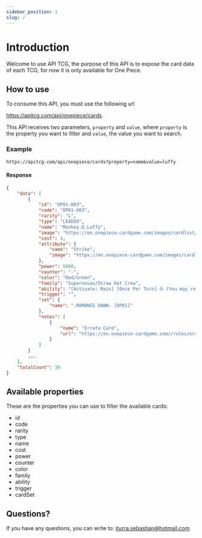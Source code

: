 ```yaml
---
sidebar_position: 1
slug: /
---
```


# Introduction

Welcome to use API TCG, the purpose of this API is to expose the card data of each TCG, for now it is only available for One Piece.

## How to use

To consume this API, you must use the following url

https://apitcg.com/api/onepiece/cards

This API receives two parameters, `property` and `value`, where `property` is the property you want to filter and `value`, the value you want to search.

### Example

```cli
https://apitcg.com/api/onepiece/cards?property=name&value=luffy
```

#### Response

```json
{
    "data": [
        {
            "id": "OP01-003",
            "code": "OP01-003",
            "rarity": "L",
            "type": "LEADER",
            "name": "Monkey.D.Luffy",
            "image": "https://en.onepiece-cardgame.com/images/cardlist/card/OP01-003.png",
            "cost": 4,
            "attribute": {
                "name": "Strike",
                "image": "https://en.onepiece-cardgame.com/images/cardlist/attribute/ico_type01.png"
            },
            "power": 5000,
            "counter": "-",
            "color": "Red/Green",
            "family": "Supernovas/Straw Hat Crew",
            "ability": "[Activate: Main] [Once Per Turn] ➃ (You may rest the specified number of DON!! cards in your cost area.): Set up to 1 of your {Supernovas} or {Straw Hat Crew} type Character cards with a cost of 5 or less as active. It gains +1000 power during this turn.",
            "trigger": "",
            "set": {
                "name": "-ROMANCE DAWN- [OP01]"
            },
            "notes": [
                {
                    "name": "Errata Card",
                    "url": "https://en.onepiece-cardgame.com//rules/errata_card/#errata_05"
                }
            ]
        }
        ...
    ],
    "totalCount": 39
}
```

## Available properties

These are the properties you can use to filter the available cards:

- id
- code
- rarity
- type
- name
- cost
- power
- counter
- color
- family
- ability
- trigger
- cardSet

## Questions?

If you have any questions, you can write to: iturra.sebastian@hotmail.com
